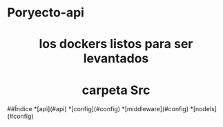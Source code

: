 # Poryecto-api
<h1 align="center"> los dockers listos para ser levantados </h1>


<h1 align="center"> carpeta Src</h1>
##Índice
*[api](#api)
*[config](#config)
*[middleware](#config)
*[nodels](#config)


